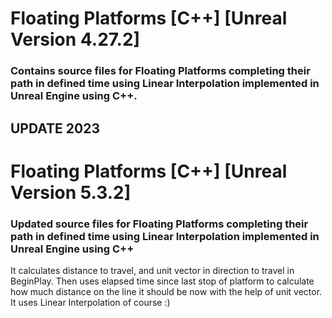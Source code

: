 # Floating Platforms [C++] [Unreal Version 4.27.2]
### Contains source files for Floating Platforms completing their path in defined time using Linear Interpolation implemented in Unreal Engine using C++.

## UPDATE 2023
# Floating Platforms [C++] [Unreal Version 5.3.2]
### Updated source files for Floating Platforms completing their path in defined time using Linear Interpolation implemented in Unreal Engine using C++
It calculates distance to travel, and unit vector in direction to travel in BeginPlay. Then uses elapsed time since last stop of platform to calculate how much distance on the line it should be now with the help of unit vector. It uses Linear Interpolation of course :)
